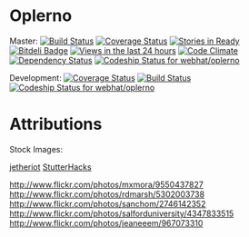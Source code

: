 Oplerno
=======
Master: 
[![Build Status](https://travis-ci.org/webhat/oplerno.png?branch=master)](https://travis-ci.org/webhat/oplerno)
[![Coverage Status](https://coveralls.io/repos/webhat/oplerno/badge.png)](https://coveralls.io/r/webhat/oplerno)
[![Stories in Ready](https://badge.waffle.io/webhat/oplerno.png?label=ready)](https://waffle.io/webhat/oplerno)
[![Bitdeli Badge](https://d2weczhvl823v0.cloudfront.net/webhat/oplerno/trend.png)](https://bitdeli.com/free "Bitdeli Badge")
[![Views in the last 24 hours](https://sourcegraph.com/api/repos/github.com/webhat/oplerno/counters/views-24h.png)](https://sourcegraph.com/github.com/webhat/oplerno)
[![Code Climate](https://codeclimate.com/github/webhat/oplerno.png)](https://codeclimate.com/github/webhat/oplerno)
[![Dependency Status](https://gemnasium.com/webhat/oplerno.png)](https://gemnasium.com/webhat/oplerno)
[ ![Codeship Status for webhat/oplerno](https://www.codeship.io/projects/0d62b070-69a0-0131-5777-3ade9668166e/status?branch=master)](https://www.codeship.io/projects/12818)


Development: 
[![Coverage Status](https://coveralls.io/repos/webhat/oplerno/badge.png?branch=develop)](https://coveralls.io/r/webhat/oplerno?branch=develop)
[![Build Status](https://travis-ci.org/webhat/oplerno.png?branch=develop)](https://travis-ci.org/webhat/oplerno)
[ ![Codeship Status for webhat/oplerno](https://www.codeship.io/projects/0d62b070-69a0-0131-5777-3ade9668166e/status?branch=develop)](https://www.codeship.io/projects/12818)


Attributions
============

Stock Images:

[jetheriot](http://www.flickr.com/photos/jetheriot/7940996488)
[StutterHacks](http://www.flickr.com/photos/shutterhacks/4474421855)

http://www.flickr.com/photos/mxmora/9550437827
http://www.flickr.com/photos/rdmarsh/5302003738
http://www.flickr.com/photos/sanchom/2746142352
http://www.flickr.com/photos/salforduniversity/4347833515
http://www.flickr.com/photos/jeaneeem/967073310
